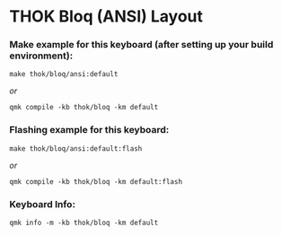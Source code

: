 # THOK Bloq (ANSI) Layout

### Make example for this keyboard (after setting up your build environment):
```
make thok/bloq/ansi:default
```
_or_
```
qmk compile -kb thok/bloq -km default
```

### Flashing example for this keyboard:
```
make thok/bloq/ansi:default:flash
```
_or_
```
qmk compile -kb thok/bloq -km default:flash
```

### Keyboard Info:
```
qmk info -m -kb thok/bloq -km default
```
